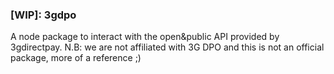 ### [WIP]: 3gdpo
A node package to interact with the open&amp;public API provided by 3gdirectpay.
N.B: we are not affiliated with 3G DPO and this is not an official package, more of a reference ;)
